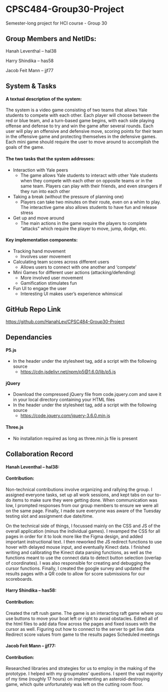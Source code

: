 # CPSC484-Group30-Project
Semester-long project for HCI course - Group 30

## Group Members and NetIDs:
Hanah Leventhal – hal38

Harry Shindika – has58

Jacob Feit Mann – jjf77

## System & Tasks

#### A textual description of the system: 

The system is a video game consisting of two teams that allows Yale students to compete with each other. Each player will choose between the red or blue team, and a turn-based game begins, with each side playing offense and defense to try and win the game after several rounds. Each user will play an offensive and defensive move, scoring points for their team in the offensive game and protecting themselves in the defensive games. Each mini game should require the user to move around to accomplish the goals of the game.

#### The two tasks that the system addresses: 

- Interaction with Yale peers
    - The game allows Yale students to interact with other Yale students when they compete with each other on opposite teams or in the same team. Players can play with their friends, and even strangers if they run into each other
- Taking a break (without the pressure of planning one)
    - Players can take two minutes on their route, even on a whim to play. The interactive game also allows students to have fun and release stress
- Get up and move around
    - The main actions in the game require the players to complete “attacks” which require the player to move, jump, dodge, etc.

#### Key implementation components:

- Tracking hand movement
    - Involves user movement
- Calculating team scores across different users
    - Allows users to connect with one another and ‘compete’
- Mini Games for different user actions (attacking/defending)
    - More involved user movement
    - Gamification stimulates fun
- Fun UI to engage the user
    - Interesting UI makes user’s experience whimsical


## GitHub Repo Link
https://github.com/HanahLev/CPSC484-Group30-Project

## Dependancies
#### P5.js
- In the header under the stylesheet tag, add a script with the following source
    - https://cdn.jsdelivr.net/npm/p5@1.6.0/lib/p5.js
#### jQuery
- Download the compressed jQuery file from code.jquery.com and save it in your local directory containing your HTML files
- In the header under the stylesheet tag, add a script with the following source
    - https://code.jquery.com/jquery-3.6.0.min.js
#### Three.js
- No installation required as long as three.min.js file is present


## Collaboration Record

#### Hanah Leventhal – hal38:
#### Contribution:
Non-technical contributions involve organizing and rallying the group. I assigned everyone tasks, set up all work sessions, and kept tabs on our to-do items to make sure they were getting done. When communication was low, I prompted responses from our group members to ensure we were all on the same page. Finally, I made sure everyone was aware of the Tuesday testing slot and assignment due date/time.

On the technical side of things, I focussed mainly on the CSS and JS of the overall application (minus the individual games). I revamped the CSS for all pages in order for it to look more like the Figma design, and added important instructional text. I then reworked the JS redirect functions to use hover with delayed mouse input, and eventually Kinect data. I finished writing and calibrating the Kinect data parsing functions, as well as the functions meant to use the connect data to detect button selection (overlap of coordinates). I was also responsible for creating and debugging the cursor functions. Finally, I created the google survey and updated the results pages with a QR code to allow for score submissions for our scoreboards.

#### Harry Shindika – has58:
#### Contribution: 
Created the raft rush game. The game is an interacting raft game where you use buttons to move your boat left or right to avoid obstacles. Edited all of the html files to add data flow across the pages and fixed issues with the cursor as well.
Figuring out how to connect to the server to get live data
Redirect score values from game to the results pages
Scheduled meetings 


#### Jacob Feit Mann – jjf77:
#### Contribution: 
Researched libraries and strategies for us to employ in the making of the prototype. I helped with my groupmates’ questions. I spent the vast majority of my time (roughly 17 hours) on implementing an asteroid-destroying game, which quite unfortunately was left on the cutting room floor.

